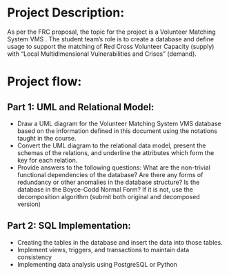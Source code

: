 # Project Description:

As per the FRC proposal, the topic for the project is a Volunteer Matching System  VMS .
The student teamʼs role is to create a database and define usage to support the matching
of Red Cross Volunteer Capacity (supply) with “Local Multidimensional Vulnerabilities and
Crises” (demand).

# Project flow: 

## Part 1: UML and Relational Model:
- Draw a UML diagram for the Volunteer Matching System  VMS  database based on
the information defined in this document using the notations taught in the course.
- Convert the UML diagram to the relational data model, present the schemas of the
relations, and underline the attributes which form the key for each relation.
- Provide answers to the following questions: What are the non-trivial functional
dependencies of the database? Are there any forms of redundancy or other
anomalies in the database structure? Is the database in the Boyce-Codd Normal
Form? If it is not, use the decomposition algorithm (submit both original and
decomposed version)

## Part 2: SQL Implementation: 

- Creating the tables in the database and insert the data into those tables.
- Implement views, triggers, and transactions to maintain data consistency
- Implementing data analysis using PostgreSQL or Python 
